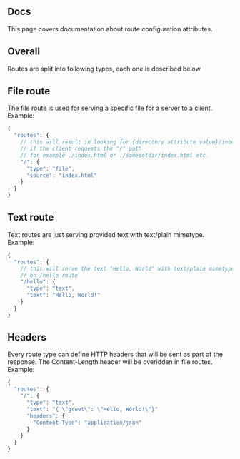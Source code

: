 ## Docs
This page covers documentation about route configuration attributes.

## Overall
Routes are split into following types, each one is described below

## File route
The file route is used for serving a specific file for a server to a client.
Example:
```js
{
  "routes": {
    // this will result in looking for {directory attribute value}/index.html
    // if the client requests the "/" path
    // for example ./index.html or ./somesetdir/index.html etc.
    "/": {
      "type": "file",
      "source": "index.html"
    }
  }
}
```
## Text route
Text routes are just serving provided text with text/plain mimetype.
Example:
```js
{
  "routes": {
    // this will serve the text "Hello, World" with text/plain mimetype
    // on /hello route
    "/hello": {
      "type": "text",
      "text": "Hello, World!"
    }
  }
}
```

## Headers
Every route type can define HTTP headers that will be sent as part of the response.
The Content-Length header will be overidden in file routes.
Example:
```js
{
  "routes": {
    "/": {
      "type": "text",
      "text": "{ \"greet\": \"Hello, World!\"}"
      "headers": {
        "Content-Type": "application/json"
      }
    }
  }
}
```

